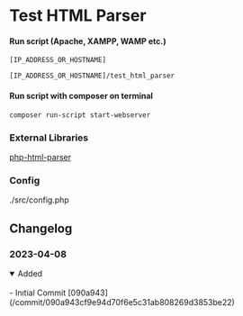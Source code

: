 # Test HTML Parser

#### Run script (Apache, XAMPP, WAMP etc.)
```
[IP_ADDRESS_OR_HOSTNAME]
```

```
[IP_ADDRESS_OR_HOSTNAME]/test_html_parser
```

#### Run script with composer on terminal
```
composer run-script start-webserver
```

### External Libraries

[php-html-parser](https://github.com/paquettg/php-html-parser/)

### Config

./src/config.php

## Changelog

### 2023-04-08

<details open>
<summary>Added</summary>
<br>
- Inıtial Commit [090a943](/commit/090a943cf9e94d70f6e5c31ab808269d3853be22)<br/>
</details>